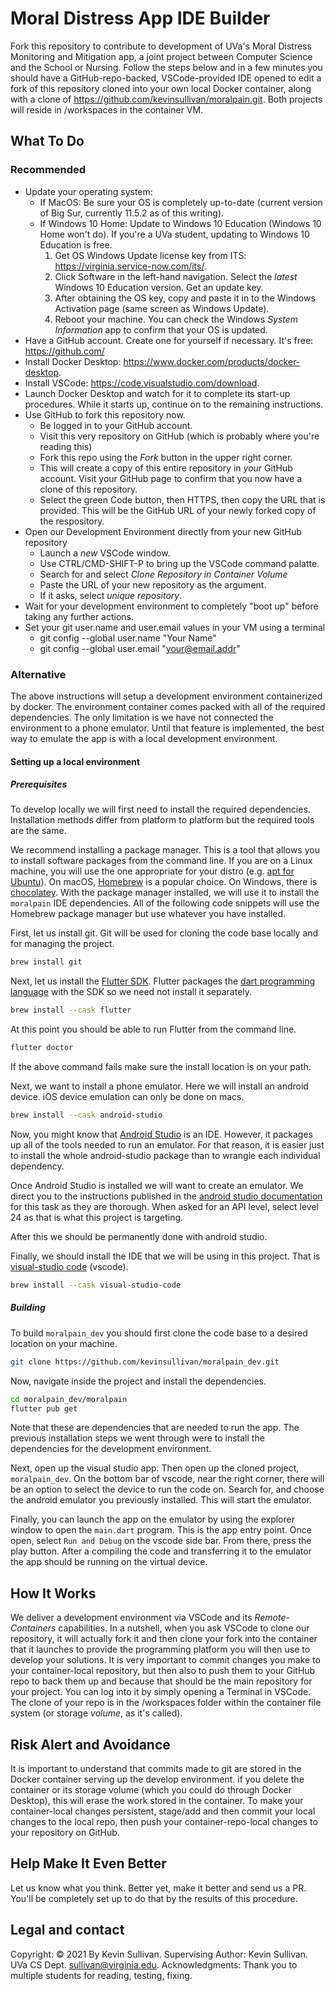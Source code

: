 # Moral Distress App IDE Builder

Fork this repository to contribute to development of UVa's Moral Distress Monitoring and Mitigation app, a joint project between Computer Science and the School or Nursing. Follow the steps below and in a few minutes you should have a GitHub-repo-backed, VSCode-provided IDE opened to edit a fork of this repository cloned into your own local Docker container, along with a clone of <https://github.com/kevinsullivan/moralpain.git>. Both projects will reside in /workspaces in the container VM.  

## What To Do
### Recommended

- Update your operating system:
  - If MacOS: Be sure your OS is completely up-to-date (current version of Big Sur, currently 11.5.2 as of this writing).
  - If Windows 10 Home: Update to Windows 10 Education (Windows 10 Home won't do). If you're a UVa student, updating to Windows 10 Education is free.
    1. Get OS Windows Update license key from ITS: <https://virginia.service-now.com/its/>.  
    2. Click Software in the left-hand navigation. Select the *latest* Windows 10 Education version. Get an update key.
    3. After obtaining the OS key, copy and paste it in to the Windows Activation page (same screen as Windows Update).
    4. Reboot your machine. You can check the Windows *System Information* app to confirm that your OS is updated.
- Have a GitHub account. Create one for yourself if necessary. It's free: <https://github.com/>
- Install Docker Desktop: <https://www.docker.com/products/docker-desktop>.
- Install VSCode: <https://code.visualstudio.com/download>.
- Launch Docker Desktop and watch for it to complete its start-up procedures. While it starts up, continue on to the remaining instructions.
- Use GitHub to fork this repository now.
  - Be logged in to your GitHub account.
  - Visit this very repository on GitHub (which is probably where you're reading this)
  - Fork this repo using the *Fork* button in the upper right corner.
  - This will create a copy of this entire repository in *your* GitHub account. Visit your GitHub page to confirm that you now have a clone of this repository.
  - Select the green Code button, then HTTPS, then copy the URL that is provided. This will be the GitHub URL of your newly forked copy of the respository.
- Open our Development Environment directly from your new GitHub repository
  - Launch a *new* VSCode window.
  - Use CTRL/CMD-SHIFT-P to bring up the VSCode command palatte.
  - Search for and select *Clone Repository in Container Volume*
  - Paste the URL of your new repository as the argument.
  - If it asks, select *unique repository*.
- Wait for your development environment to completely "boot up" before taking any further actions.
- Set your git user.name and user.email values in your VM using a terminal
  - git config --global user.name "Your Name"
  - git config --global user.email "your@email.addr"

### Alternative
The above instructions will setup a development environment containerized by docker. The environment
container comes packed with all of the required dependencies. The only limitation is we have not
connected the environment to a phone emulator. Until that feature is implemented, the best
way to emulate the app is with a local development environment.

#### Setting up a local environment
##### Prerequisites
To develop locally we will first need to install the required dependencies.
Installation methods differ from platform to platform but the required tools
are the same.  

We recommend installing a package manager. This is a tool that allows
you to install software packages from the command line. If you are on a Linux
machine, you will use the one appropriate for your distro (e.g. [apt for
Ubuntu][1]). On macOS, [Homebrew][2] is a popular choice. On Windows, there
is [chocolatey][3]. With the package manager installed, we will use it to
install the `moralpain` IDE dependencies. All of the following code snippets
will use the Homebrew package manager but use whatever you have installed.  

First, let us install git. Git will be used for cloning the code base locally
and for managing the project.
```bash
brew install git 
```

Next, let us install the [Flutter SDK][4]. Flutter packages the
[dart programming language][5] with the SDK so we need not install it
separately.
```bash
brew install --cask flutter
```

At this point you should be able to run Flutter from the command line.
```bash
flutter doctor
```
If the above command fails make sure the install location is on your path.  

Next, we want to install a phone emulator. Here we will install an android
device. iOS device emulation can only be done on macs. 
```bash
brew install --cask android-studio
```

Now, you might know that [Android Studio][6] is an IDE. However, 
it packages up all of the tools needed to run an emulator. For that reason,
it is easier just to install the whole android-studio package than to
wrangle each individual dependency.  

Once Android Studio is installed we will want to create an emulator. We
direct you to the instructions published in the [android studio documentation][7] 
for this task as they are thorough. When asked for an API level, select level
24 as that is what this project is targeting.  

After this we should be permanently done with android studio.  

Finally, we should install the IDE that we will be using in this project.
That is [visual-studio code][8] (vscode). 
```bash
brew install --cask visual-studio-code
```

##### Building
To build `moralpain_dev` you should first clone the code base to a desired
location on your machine. 
```bash
git clone https://github.com/kevinsullivan/moralpain_dev.git
```

Now, navigate inside the project and install the dependencies.
```bash
cd moralpain_dev/moralpain
flutter pub get
```
Note that these are dependencies that are needed to run the app. The
previous installation steps we went through were to install the dependencies
for the development environment.  

Next, open up the visual studio app. Then open up the cloned project, `moralpain_dev`.
On the bottom bar of vscode, near the right corner, there will be an option to select
the device to run the code on. Search for, and choose the android emulator you previously
installed. This will start the emulator.

Finally, you can launch the app on the emulator by using the explorer window to open
the `main.dart` program. This is the app entry point. Once open, select `Run and Debug`
on the vscode side bar. From there, press the play button. After a compiling the code
and transferring it to the emulator the app should be running on the virtual device.

## How It Works

We deliver a development environment via VSCode and its *Remote-Containers* capabilities. In a nutshell, when you ask VSCode to clone our repository, it will actually fork it and then clone your fork into the container that it launches to provide the programming platform you will then use to develop your solutions. It is very important to commit changes you make to your container-local repository, but then also to push them to your GitHub repo to back them up and because that should be the main repository for your project. You can log into it by simply opening a Terminal in VSCode. The clone of your repo is in the /workspaces folder within the container file system (or storage *volume*, as it's called).

## Risk Alert and Avoidance

It is important to understand that commits made to git are stored in the Docker container serving up the develop environment.  if you delete the container or its storage volume (which you could do through Docker Desktop), this will erase the work stored in the container. To make your container-local changes persistent, stage/add and then commit your local changes to the local repo, then push your container-repo-local changes to your repository on GitHub.

## Help Make It Even Better

Let us know what you think. Better yet, make it better and send us a PR. You'll be completely set up to do that by the results of this procedure.

## Legal and contact

Copyright: © 2021 By Kevin Sullivan.
Supervising Author: Kevin Sullivan. UVa CS Dept. sullivan@virginia.edu.
Acknowledgments: Thank you to multiple students for reading, testing, fixing.


[1]: https://wiki.debian.org/Apt
[2]: https://brew.sh/
[3]: https://chocolatey.org/
[4]: https://flutter.dev/docs/get-started/install
[5]: https://dart.dev/
[6]: https://developer.android.com/studio
[7]: https://developer.android.com/studio/run/emulator#install
[8]: https://code.visualstudio.com/
